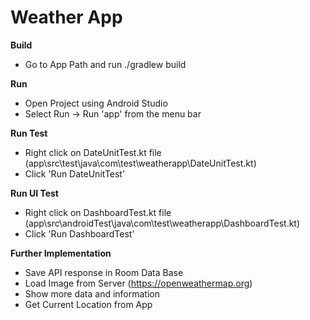 # **Weather App**
**Build**
* Go to App Path and run ./gradlew build

**Run**
* Open Project using Android Studio 
* Select Run -> Run 'app' from the menu bar

**Run Test**
* Right click on DateUnitTest.kt file (app\src\test\java\com\test\weatherapp\DateUnitTest.kt)
* Click 'Run DateUnitTest'

**Run UI Test**
* Right click on DashboardTest.kt file (app\src\androidTest\java\com\test\weatherapp\DashboardTest.kt)
* Click 'Run DashboardTest'

**Further Implementation**
* Save API response in Room Data Base
* Load Image from Server (https://openweathermap.org)
* Show more data and information 
* Get Current Location from App

